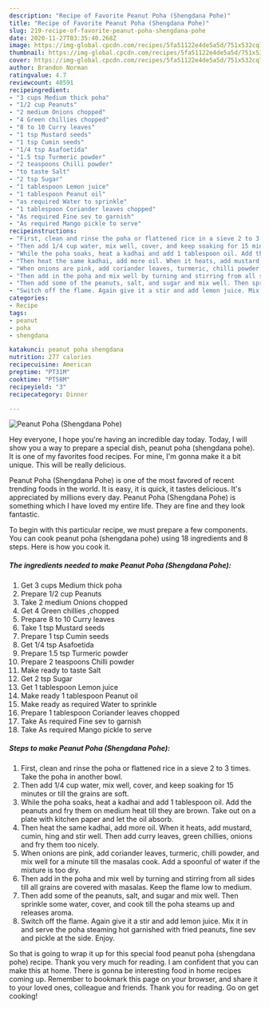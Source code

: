 ```yaml
---
description: "Recipe of Favorite Peanut Poha (Shengdana Pohe)"
title: "Recipe of Favorite Peanut Poha (Shengdana Pohe)"
slug: 219-recipe-of-favorite-peanut-poha-shengdana-pohe
date: 2020-11-27T03:35:40.268Z
image: https://img-global.cpcdn.com/recipes/5fa51122e4de5a5d/751x532cq70/peanut-poha-shengdana-pohe-recipe-main-photo.jpg
thumbnail: https://img-global.cpcdn.com/recipes/5fa51122e4de5a5d/751x532cq70/peanut-poha-shengdana-pohe-recipe-main-photo.jpg
cover: https://img-global.cpcdn.com/recipes/5fa51122e4de5a5d/751x532cq70/peanut-poha-shengdana-pohe-recipe-main-photo.jpg
author: Brandon Norman
ratingvalue: 4.7
reviewcount: 40591
recipeingredient:
- "3 cups Medium thick poha"
- "1/2 cup Peanuts"
- "2 medium Onions chopped"
- "4 Green chillies chopped"
- "8 to 10 Curry leaves"
- "1 tsp Mustard seeds"
- "1 tsp Cumin seeds"
- "1/4 tsp Asafoetida"
- "1.5 tsp Turmeric powder"
- "2 teaspoons Chilli powder"
- "to taste Salt"
- "2 tsp Sugar"
- "1 tablespoon Lemon juice"
- "1 tablespoon Peanut oil"
- "as required Water to sprinkle"
- "1 tablespoon Coriander leaves chopped"
- "As required Fine sev to garnish"
- "As required Mango pickle to serve"
recipeinstructions:
- "First, clean and rinse the poha or flattened rice in a sieve 2 to 3 times. Take the poha in another bowl."
- "Then add 1/4 cup water, mix well, cover, and keep soaking for 15 minutes or till the grains are soft."
- "While the poha soaks, heat a kadhai and add 1 tablespoon oil. Add the peanuts and fry them on medium heat till they are brown. Take out on a plate with kitchen paper and let the oil absorb."
- "Then heat the same kadhai, add more oil. When it heats, add mustard, cumin, hing and stir well. Then add curry leaves, green chillies, onions and fry them too nicely."
- "When onions are pink, add coriander leaves, turmeric, chilli powder, and mix well for a minute till the masalas cook. Add a spoonful of water if the mixture is too dry."
- "Then add in the poha and mix well by turning and stirring from all sides till all grains are covered with masalas. Keep the flame low to medium."
- "Then add some of the peanuts, salt, and sugar and mix well. Then sprinkle some water, cover, and cook till the poha steams up and releases aroma."
- "Switch off the flame. Again give it a stir and add lemon juice. Mix it in and serve the poha steaming hot garnished with fried peanuts, fine sev and pickle at the side. Enjoy."
categories:
- Recipe
tags:
- peanut
- poha
- shengdana

katakunci: peanut poha shengdana 
nutrition: 277 calories
recipecuisine: American
preptime: "PT31M"
cooktime: "PT58M"
recipeyield: "3"
recipecategory: Dinner

---
```



![Peanut Poha (Shengdana Pohe)](https://img-global.cpcdn.com/recipes/5fa51122e4de5a5d/751x532cq70/peanut-poha-shengdana-pohe-recipe-main-photo.jpg)

Hey everyone, I hope you're having an incredible day today. Today, I will show you a way to prepare a special dish, peanut poha (shengdana pohe). It is one of my favorites food recipes. For mine, I'm gonna make it a bit unique. This will be really delicious.



Peanut Poha (Shengdana Pohe) is one of the most favored of recent trending foods in the world. It is easy, it is quick, it tastes delicious. It's appreciated by millions every day. Peanut Poha (Shengdana Pohe) is something which I have loved my entire life. They are fine and they look fantastic.


To begin with this particular recipe, we must prepare a few components. You can cook peanut poha (shengdana pohe) using 18 ingredients and 8 steps. Here is how you cook it.

<!--inarticleads1-->

##### The ingredients needed to make Peanut Poha (Shengdana Pohe):

1. Get 3 cups Medium thick poha
1. Prepare 1/2 cup Peanuts
1. Take 2 medium Onions chopped
1. Get 4 Green chillies ,chopped
1. Prepare 8 to 10 Curry leaves
1. Take 1 tsp Mustard seeds
1. Prepare 1 tsp Cumin seeds
1. Get 1/4 tsp Asafoetida
1. Prepare 1.5 tsp Turmeric powder
1. Prepare 2 teaspoons Chilli powder
1. Make ready to taste Salt
1. Get 2 tsp Sugar
1. Get 1 tablespoon Lemon juice
1. Make ready 1 tablespoon Peanut oil
1. Make ready as required Water to sprinkle
1. Prepare 1 tablespoon Coriander leaves chopped
1. Take As required Fine sev to garnish
1. Take As required Mango pickle to serve




<!--inarticleads2-->

##### Steps to make Peanut Poha (Shengdana Pohe):

1. First, clean and rinse the poha or flattened rice in a sieve 2 to 3 times. Take the poha in another bowl.
1. Then add 1/4 cup water, mix well, cover, and keep soaking for 15 minutes or till the grains are soft.
1. While the poha soaks, heat a kadhai and add 1 tablespoon oil. Add the peanuts and fry them on medium heat till they are brown. Take out on a plate with kitchen paper and let the oil absorb.
1. Then heat the same kadhai, add more oil. When it heats, add mustard, cumin, hing and stir well. Then add curry leaves, green chillies, onions and fry them too nicely.
1. When onions are pink, add coriander leaves, turmeric, chilli powder, and mix well for a minute till the masalas cook. Add a spoonful of water if the mixture is too dry.
1. Then add in the poha and mix well by turning and stirring from all sides till all grains are covered with masalas. Keep the flame low to medium.
1. Then add some of the peanuts, salt, and sugar and mix well. Then sprinkle some water, cover, and cook till the poha steams up and releases aroma.
1. Switch off the flame. Again give it a stir and add lemon juice. Mix it in and serve the poha steaming hot garnished with fried peanuts, fine sev and pickle at the side. Enjoy.




So that is going to wrap it up for this special food peanut poha (shengdana pohe) recipe. Thank you very much for reading. I am confident that you can make this at home. There is gonna be interesting food in home recipes coming up. Remember to bookmark this page on your browser, and share it to your loved ones, colleague and friends. Thank you for reading. Go on get cooking!
